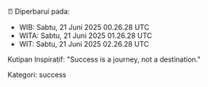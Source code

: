 ⏰ Diperbarui pada:
- WIB: Sabtu, 21 Juni 2025 00.26.28 UTC
- WITA: Sabtu, 21 Juni 2025 01.26.28 UTC
- WIT: Sabtu, 21 Juni 2025 02.26.28 UTC

Kutipan Inspiratif:
"Success is a journey, not a destination."


Kategori: success

